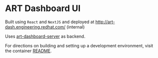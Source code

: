 # ART Dashboard UI

Built using `React` and `NextJS` and deployed at http://art-dash.engineering.redhat.com/ (internal)

Uses [art-dashboard-server](https://github.com/openshift-eng/art-dashboard-server) as backend.

For directions on building and setting up a development environment, visit the container [README](/container/README.md).